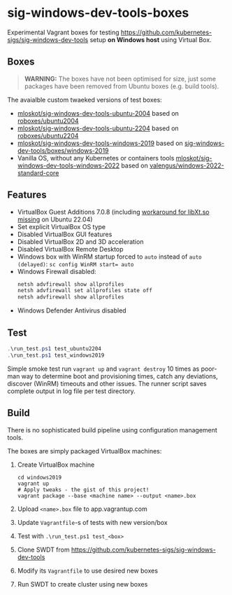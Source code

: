 # sig-windows-dev-tools-boxes

Experimental Vagrant boxes for testing https://github.com/kubernetes-sigs/sig-windows-dev-tools setup **on Windows host** using Virtual Box.

## Boxes

> **WARNING:** The boxes have not been optimised for size, just some packages have been removed from Ubuntu boxes (e.g. build tools).

The avaialble custom twaeked versions of test boxes:

- [mloskot/sig-windows-dev-tools-ubuntu-2004](https://app.vagrantup.com/mloskot/boxes/sig-windows-dev-tools-ubuntu-2004) based on [roboxes/ubuntu2004](https://app.vagrantup.com/roboxes/boxes/ubuntu2004)
- [mloskot/sig-windows-dev-tools-ubuntu-2204](https://app.vagrantup.com/mloskot/boxes/sig-windows-dev-tools-ubuntu-2204) based on [roboxes/ubuntu2204](https://app.vagrantup.com/roboxes/boxes/ubuntu2204)
- [mloskot/sig-windows-dev-tools-windows-2019](https://app.vagrantup.com/mloskot/boxes/sig-windows-dev-tools-windows-2019) based on [sig-windows-dev-tools/boxes/windows-2019](https://app.vagrantup.com/sig-windows-dev-tools/boxes/windows-2019)
- Vanilla OS, without any Kubernetes or containers tools [mloskot/sig-windows-dev-tools-windows-2022](https://app.vagrantup.com/mloskot/boxes/sig-windows-dev-tools-windows-2022) based on [valengus/windows-2022-standard-core](https://app.vagrantup.com/valengus/boxes/windows-2022-standard-core)

## Features

- VirtualBox Guest Additions 7.0.8 (including [workaround for libXt.so missing](https://github.com/dotless-de/vagrant-vbguest/issues/425#issuecomment-1515225030) on Ubuntu 22.04)
- Set explicit VirtualBox OS type
- Disabled VirtualBox GUI features
- Disabled VirtualBox 2D and 3D acceleration
- Disabled VirtualBox Remote Desktop
- Windows box with WinRM startup forced to `auto` instead of `auto (delayed)`: `sc config WinRM start= auto`
- Windows Firewall disabled:
  ```cmd
  netsh advfirewall show allprofiles
  netsh advfirewall set allprofiles state off
  netsh advfirewall show allprofiles
  ```
- Windows Defender Antivirus disabled

## Test

```powershell
.\run_test.ps1 test_ubuntu2204
.\run_test.ps1 test_windows2019
```

Simple smoke test run `vagrant up` and `vagrant destroy` 10 times as poor-man way to determine
boot and provisioning times, catch any deviations, discover (WinRM) timeouts and other issues.
The runner script saves complete output in log file per test directory.

## Build

There is no sophisticated build pipeline using configuration management tools.

The boxes are simply packaged VirtualBox machines:

1. Create VirtualBox machine

    ```console
    cd windows2019
    vagrant up
    # Apply tweaks - the gist of this project!
    vagrant package --base <machine name> --output <name>.box
    ```

2. Upload `<name>.box` file to app.vagrantup.com
3. Update `Vagrantfile`-s of tests with new version/box
4. Test with `.\run_test.ps1 test_<box>`
5. Clone SWDT from https://github.com/kubernetes-sigs/sig-windows-dev-tools 
6. Modify its `Vagrantfile` to use desired new boxes
7. Run SWDT to create cluster using new boxes

